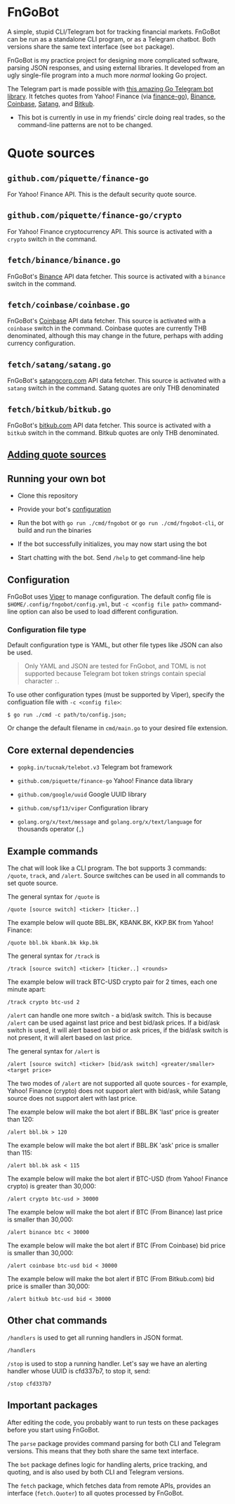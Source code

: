 # FnGoBot
A simple, stupid CLI/Telegram bot for tracking financial markets. FnGoBot can be run as a standalone CLI program, or as a Telegram chatbot. Both versions share the same text interface (see `bot` package).

FnGoBot is my practice project for designing more complicated software, parsing JSON responses, and using external libraries. It developed from an ugly single-file program into a much more *normal* looking Go project.

The Telegram part is made possible with [this amazing Go Telegram bot library](https://gopkg.in/tucnak/telebot.v3). It fetches quotes from Yahoo! Finance (via [finance-go](https://github.com/piquette/finance-go)), [Binance](https://binance.com), [Coinbase](https://coinbase.com), [Satang](https://satangcorp.com), and [Bitkub](https://bitkub.com).

- This bot is currently in use in my friends' circle doing real trades, so the command-line patterns are not to be changed.

# Quote sources
## `github.com/piquette/finance-go`
For Yahoo! Finance API. This is the default security quote source.

## `github.com/piquette/finance-go/crypto`
For Yahoo! Finance cryptocurrency API. This source is activated with a `crypto` switch in the command.

## `fetch/binance/binance.go`
FnGoBot's [Binance](https://binance.com) API data fetcher. This source is activated with a `binance` switch in the command.

## `fetch/coinbase/coinbase.go`
FnGoBot's [Coinbase](https://coinbase.com) API data fetcher. This source is activated with a `coinbase` switch in the command. Coinbase quotes are currently THB denominated, although this may change in the future, perhaps with adding currency configuration.

## `fetch/satang/satang.go`
FnGoBot's [satangcorp.com](https://satangcorp.com) API data fetcher. This source is activated with a `satang` switch in the command. Satang quotes are only THB denominated

## `fetch/bitkub/bitkub.go`
FnGoBot's [bitkub.com](https://bitkub.com) API data fetcher. This source is activated with a `bitkub` switch in the command. Bitkub quotes are only THB denominated.

## [Adding quote sources](add_source.md)

## Running your own bot
- Clone this repository

- Provide your bot's [configuration](#config)

- Run the bot with `go run ./cmd/fngobot` or `go run ./cmd/fngobot-cli`, or build and run the binaries

- If the bot successfully initializes, you may now start using the bot

- Start chatting with the bot. Send `/help` to get command-line help

## <a name="config">Configuration</a>
FnGoBot uses [Viper](github.com/spf13/viper) to manage configuration. The default config file is `$HOME/.config/fngobot/config.yml`, but `-c <config file path>` command-line option can also be used to load different configuration.
### Configuration file type
Default configuration type is YAML, but other file types like JSON can also be used.

> Only YAML and JSON are tested for FnGobot, and TOML is not supported because Telegram bot token strings contain special character `:`.

To use other configuration types (must be supported by Viper), specify the configuation file with `-c <config file>`:

    $ go run ./cmd -c path/to/config.json;

Or change the default filename in `cmd/main.go` to your desired file extension.

## Core external dependencies

- `gopkg.in/tucnak/telebot.v3` Telegram bot framework

- `github.com/piquette/finance-go` Yahoo! Finance data library

- `github.com/google/uuid` Google UUID library

- `github.com/spf13/viper` Configuration library

- `golang.org/x/text/message` and `golang.org/x/text/language` for thousands operator (`,`)

## Example commands
The chat will look like a CLI program. The bot supports 3 commands: `/quote`, `track`, and `/alert`. Source switches can be used in all commands to set quote source.

The general syntax for `/quote` is

    /quote [source switch] <ticker> [ticker..]

The example below will quote BBL.BK, KBANK.BK, KKP.BK from Yahoo! Finance:

    /quote bbl.bk kbank.bk kkp.bk

The general syntax for `/track` is

    /track [source switch] <ticker> [ticker..] <rounds>

The example below will track BTC-USD crypto pair for 2 times, each one minute apart:

    /track crypto btc-usd 2

`/alert` can handle one more switch - a bid/ask switch. This is because `/alert` can be used against last price and best bid/ask prices. If a bid/ask switch is used, it will alert based on bid or ask prices, if the bid/ask switch is not present, it will alert based on last price.

The general syntax for `/alert` is

    /alert [source switch] <ticker> [bid/ask switch] <greater/smaller> <target price>

The two modes of `/alert` are not supported all quote sources - for example, Yahoo! Finance (crypto) does not support alert with bid/ask, while Satang source does not support alert with last price.

The example below will make the bot alert if BBL.BK 'last' price is greater than 120:

    /alert bbl.bk > 120

The example below will make the bot alert if BBL.BK 'ask' price is smaller than 115:

    /alert bbl.bk ask < 115

The example below will make the bot alert if BTC-USD (from Yahoo! Finance crypto) is greater than 30,000:

    /alert crypto btc-usd > 30000

The example below will make the bot alert if BTC (From Binance) last price is smaller than 30,000:

    /alert binance btc < 30000

The example below will make the bot alert if BTC (From Coinbase) bid price is smaller than 30,000:

    /alert coinbase btc-usd bid < 30000

The example below will make the bot alert if BTC (From Bitkub.com) bid price is smaller than 30,000:

    /alert bitkub btc-usd bid < 30000

## Other chat commands

`/handlers` is used to get all running handlers in JSON format.

    /handlers

`/stop` is used to stop a running handler. Let's say we have an alerting handler whose UUID is cfd337b7, to stop it, send:

    /stop cfd337b7

## Important packages
After editing the code, you probably want to run tests on these packages before you start using FnGoBot.

The `parse` package provides command parsing for both CLI and Telegram versions. This means that they both share the same text interface.

The `bot` package defines logic for handling alerts, price tracking, and quoting, and is also used by both CLI and Telegram versions.

The `fetch` package, which fetches data from remote APIs, provides an interface (`fetch.Quoter`) to all quotes processed by FnGoBot.